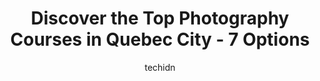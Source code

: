 ---
layout: ampstory
image: https://i0.wp.com/www.auto.or.id/wp-content/uploads/2023/06/studios-drakkar-formation-expertise-en-photographie-0-quebec-city-1686323318.jpeg?resize=640,853
author: techidn
featured: false
description: Quebec City, Quebec, Canada is a haven for Photography Courses enthusiasts, boasting an impressive array of 7 top-notch establishments. Whether youre a seasoned connoisseur or simply curiou
title: Discover the Top Photography Courses in Quebec City - 7 Options
cover:
   title: Discover the Top Photography Courses in Quebec City - 7 Options
   subtitle: AUTO.OR.ID
   background: https://www.auto.or.id/wp-content/uploads/2023/06/studios-drakkar-formation-expertise-en-photographie-0-quebec-city-1686323318.jpeg

pages: 
 - layout: thirds
   top: <h1>#1 Leclerc Camera / Zone 5 Photo</h1>
   bottom: "<p>Tried to buy a camera here. Everything was going well the young lady was awesome and very helpful. However when it was time to pay they were having issues because of ther</p>"
   background: https://www.auto.or.id/wp-content/uploads/2023/06/studios-drakkar-formation-expertise-en-photographie-1-quebec-city-1686323321.jpeg
   backgroundblur: true
 - layout: thirds
   top: <h1>#2 Coeur & Âme</h1>
   bottom: "<p>277b Rue Saint-Joseph E, Québec, QC G1K 3B1, Canada</p>"
   background: https://www.auto.or.id/wp-content/uploads/2023/06/studios-drakkar-formation-expertise-en-photographie-2-quebec-city-1686323321.png
   cta:
      link: https://www.auto.or.id/discover-the-top-photography-courses-in-quebec-city-7-options/
      text: Discover the Top Photography Courses in Quebec City - 7 Options
 - layout: thirds
   top: <h1>#3 Studio Training Photography De Québec</h1>
   bottom: "<p>Entrée 2, Au studio de PhotographieF8 situé au, 2700 Rue Jean-Perrin local 250, Québec City, Quebec G2C 1S9, Canada</p>"
   background: https://images.unsplash.com/photo-1536593053730-495056b74a05?ixlib=rb-4.0.3&ixid=MnwxMjA3fDB8MHxwaG90by1wYWdlfHx8fGVufDB8fHx8&auto=format&fit=crop&w=640&h=853&q=80
   cta:
      link: https://www.auto.or.id/discover-the-top-photography-courses-in-quebec-city-7-options/
      text: Discover the Top Photography Courses in Quebec City - 7 Options
 - layout: thirds
   top: <h1>#4 Photos Unlimited Portrait Studios</h1>
   bottom: "<p>170 Bd Lebourgneuf, Québec, QC G2K 2M4, Canada</p>"
   background: https://images.unsplash.com/photo-1623261788328-cf730e9f2667?ixlib=rb-4.0.3&ixid=MnwxMjA3fDB8MHxwaG90by1wYWdlfHx8fGVufDB8fHx8&auto=format&fit=crop&w=640&h=853&q=80
   cta:
      link: https://www.auto.or.id/discover-the-top-photography-courses-in-quebec-city-7-options/
      text: Discover the Top Photography Courses in Quebec City - 7 Options
 - layout: thirds
   top: <h1>#5 Studio 20</h1>
   bottom: "<p>254 Bd des Capucins, Québec, QC G1J 3R4, Canada</p>"
   background: https://images.unsplash.com/photo-1511919884226-fd3cad34687c?ixlib=rb-4.0.3&ixid=MnwxMjA3fDB8MHxwaG90by1wYWdlfHx8fGVufDB8fHx8&auto=format&fit=crop&w=640&h=853&q=80
   cta:
      link: https://www.auto.or.id/discover-the-top-photography-courses-in-quebec-city-7-options/
      text: Discover the Top Photography Courses in Quebec City - 7 Options
 - layout: thirds
   top: <h1>#6 Studios Drakkar — Formation | Expertise en photographie</h1>
   bottom: "<p>1640 Bd de lEntente, Québec, QC G1S 4S7, Canada</p>"
   background: https://images.unsplash.com/photo-1629583825021-9fb0d16381ef?ixlib=rb-4.0.3&ixid=MnwxMjA3fDB8MHxwaG90by1wYWdlfHx8fGVufDB8fHx8&auto=format&fit=crop&w=640&h=853&q=80
   cta:
      link: https://www.auto.or.id/discover-the-top-photography-courses-in-quebec-city-7-options/
      text: Discover the Top Photography Courses in Quebec City - 7 Options
 - layout: thirds
   top: <h1>#7 Philippe Ruel photographie</h1>
   bottom: "<p>193 R. Denis-Jamet, Québec, QC G1K 1C5, Canada</p>"
   background: https://images.unsplash.com/photo-1576933694662-fd6790fe98e9?ixlib=rb-4.0.3&ixid=MnwxMjA3fDB8MHxwaG90by1wYWdlfHx8fGVufDB8fHx8&auto=format&fit=crop&w=640&h=853&q=80
   cta:
      link: https://www.auto.or.id/discover-the-top-photography-courses-in-quebec-city-7-options/
      text: Discover the Top Photography Courses in Quebec City - 7 Options
 - layout: thirds
   middle: Continue reading...
   background: https://images.unsplash.com/photo-1575496917055-f23c822796eb?ixlib=rb-4.0.3&ixid=MnwxMjA3fDB8MHxwaG90by1wYWdlfHx8fGVufDB8fHx8&auto=format&fit=crop&w=640&h=853&q=80
   cta:
      link: https://www.auto.or.id/discover-the-top-photography-courses-in-quebec-city-7-options/
      text: Discover the Top Photography Courses in Quebec City - 7 Options

---